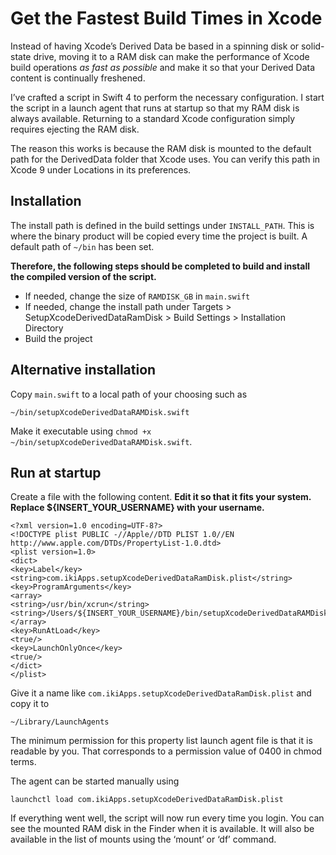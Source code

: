 # Get the Fastest Build Times in Xcode

Instead of having Xcode’s Derived Data be based in a spinning disk or solid-state drive, moving it to a RAM disk can make the performance of Xcode build operations *as fast as possible* and make it so that your Derived Data content is continually freshened.

I’ve crafted a script in Swift 4 to perform the necessary configuration. I start the script in a launch agent that runs at startup so that my RAM disk is always available. Returning to a standard Xcode configuration simply requires ejecting the RAM disk.

The reason this works is because the RAM disk is mounted to the default path for the DerivedData folder that Xcode uses. You can verify this path in Xcode 9 under Locations in its preferences.

## Installation

The install path is defined in the build settings under `INSTALL_PATH`. This is where the binary product will be copied every time the project is built. A default path of `~/bin` has been set.

**Therefore, the following steps should be completed to build and install the compiled version of the script.**

* If needed, change the size of `RAMDISK_GB` in `main.swift`
* If needed, change the install path under Targets > SetupXcodeDerivedDataRamDisk > Build Settings > Installation Directory
* Build the project

## Alternative installation

Copy `main.swift` to a local path of your choosing such as

	~/bin/setupXcodeDerivedDataRAMDisk.swift
	
Make it executable using `chmod +x ~/bin/setupXcodeDerivedDataRAMDisk.swift`.

## Run at startup

Create a file with the following content. **Edit it so that it fits your system. Replace ${INSERT_YOUR_USERNAME} with your username.**

    <?xml version=1.0 encoding=UTF-8?>
    <!DOCTYPE plist PUBLIC -//Apple//DTD PLIST 1.0//EN http://www.apple.com/DTDs/PropertyList-1.0.dtd>
    <plist version=1.0>
    <dict>
    <key>Label</key>
    <string>com.ikiApps.setupXcodeDerivedDataRamDisk.plist</string>
    <key>ProgramArguments</key>
    <array>
    <string>/usr/bin/xcrun</string>
    <string>/Users/${INSERT_YOUR_USERNAME}/bin/setupXcodeDerivedDataRAMDisk.swift</string>
    </array>
    <key>RunAtLoad</key>
    <true/>
    <key>LaunchOnlyOnce</key>
    <true/>
    </dict>
    </plist>

Give it a name like `com.ikiApps.setupXcodeDerivedDataRamDisk.plist` and copy it to

	~/Library/LaunchAgents
	
The minimum permission for this property list launch agent file is that it is readable by you. That corresponds to a permission value of 0400 in chmod terms.

The agent can be started manually using

	launchctl load com.ikiApps.setupXcodeDerivedDataRamDisk.plist
	
If everything went well, the script will now run every time you login. You can see the mounted RAM disk in the Finder when it is available. It will also be available in the list of mounts using the ‘mount’ or ‘df’ command.
